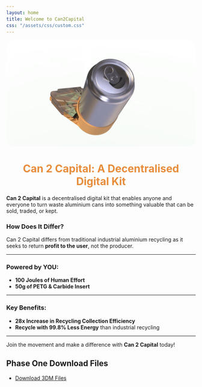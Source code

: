 ```yaml
---
layout: home
title: Welcome to Can2Capital
css: "/assets/css/custom.css"
---
```

<!-- Add your image as a banner -->
<p align="center">
  <img src="images/BenchTop RenderV3.68.png" alt="BenchTop Render" style="max-width: 100%; border-radius: 18px;">

</p>

<h1 align="center" style="color:#e78d3c;">Can 2 Capital: A Decentralised Digital Kit</h1>

**Can 2 Capital** is a decentralised digital kit that enables anyone and everyone to turn waste aluminium cans into something valuable that can be sold, traded, or kept.

### How Does It Differ?
Can 2 Capital differs from traditional industrial aluminium recycling as it seeks to return **profit to the user**, not the producer.

---

### Powered by YOU:
- **100 Joules of Human Effort**
- **50g of PETG & Carbide Insert**

---

### Key Benefits:
- **28x Increase in Recycling Collection Efficiency**
- **Recycle with 99.8% Less Energy** than industrial recycling

---

Join the movement and make a difference with **Can 2 Capital** today!

## Phase One Download Files

- [Download 3DM Files](https://github.com/finnw4in/Can2Capital/tree/main/3dm-files)
